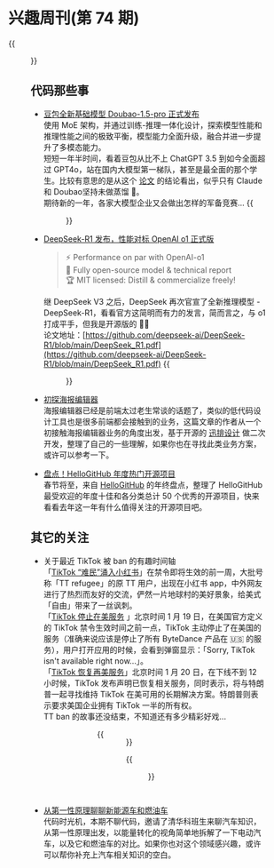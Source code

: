 # 兴趣周刊(第 74 期)


<!--more-->
{{<figure src="https://jiangbao-1258001083.cos.ap-shanghai.myqcloud.com/happynewyear2023.png" title="新年快乐 🐍🐍🐍">}}

## 代码那些事
* [豆包全新基础模型 Doubao-1.5-pro 正式发布](https://team.doubao.com/zh/special/doubao_1_5_pro)  
使用 MoE 架构，并通过训练-推理一体化设计，探索模型性能和推理性能之间的极致平衡，模型能力全面升级，融合并进一步提升了多模态能力。  
短短一年半时间，看着豆包从比不上 ChatGPT 3.5 到如今全面超过 GPT4o，站在国内大模型第一梯队，甚至是最全面的那个学生。比较有意思的是从这个 [论文](https://github.com/Aegis1863/LLMs-Distillation-Quantification/blob/main/paper.pdf) 的结论看出，似乎只有 Claude 和 Doubao坚持未做蒸馏 🤔。  
期待新的一年，各家大模型企业又会做出怎样的军备竞赛...
{{<figure src="https://jiangbao-1258001083.cos.ap-shanghai.myqcloud.com/doubao1.5-benchmark.jpg">}}

* [DeepSeek-R1 发布，性能对标 OpenAI o1 正式版](https://api-docs.deepseek.com/news/news250120)  
  > ⚡ Performance on par with OpenAI-o1  
  > 📖 Fully open-source model & technical report  
  > 🏆 MIT licensed: Distill & commercialize freely!

  继 DeepSeek V3 之后，DeepSeek 再次官宣了全新推理模型 - DeepSeek-R1，看看官方这简明而有力的发言，简而言之，与 o1 打成平手，但我是开源版的 👍🏻  
  论文地址：[https://github.com/deepseek-ai/DeepSeek-R1/blob/main/DeepSeek_R1.pdf](https://github.com/deepseek-ai/DeepSeek-R1/blob/main/DeepSeek_R1.pdf)
  {{<figure src="https://jiangbao-1258001083.cos.ap-shanghai.myqcloud.com/deepseek_r1_benchmark.jpg">}}

* [初探海报编辑器](https://mp.weixin.qq.com/s/mf4AcX-8YepMoxUfX6NSLw)  
海报编辑器已经是前端太过老生常谈的话题了，类似的低代码设计工具也是很多前端都会接触到的业务，这篇文章的作者从一个初接触海报编辑器业务的角度出发，基于开源的 [迅排设计](https://github.com/palxiao/poster-design) 做二次开发，整理了自己的一些理解，如果你也在寻找此类业务方案，或许可以参考一下。

* [盘点！HelloGitHub 年度热门开源项目](https://zhuanlan.zhihu.com/p/19568735642)  
春节将至，来自 [HelloGitHub](https://hellogithub.com/) 的年终盘点，整理了 HelloGitHub 最受欢迎的年度十佳和各分类总计 50 个优秀的开源项目，快来看看去年这一年有什么值得关注的开源项目吧。

## 其它的关注
* 关于最近 TikTok 被 ban 的有趣时间轴  
「[TikTok “难民”涌入小红书](https://36kr.com/p/3125186355026184)」在禁令即将生效的前一周，大批号称「TT refugee」的原 TT 用户，出现在小红书 app，中外网友进行了热烈而友好的交流，俨然一片地球村的美好景象，给美式「自由」带来了一丝讽刺。  
「[TikTok 停止在美服务](https://www.xinhuanet.com/fortune/20250119/56caf11042394069b50a971c6235e22e/c.html) 」北京时间 1 月 19 日，在美国官方定义的 TikTok 禁令生效时间之前一点，TikTok 主动停止了在美国的服务（准确来说应该是停止了所有 ByteDance 产品在 🇺🇸 的服务），用户打开应用的时候，会看到弹窗显示：「Sorry, TikTok isn't available right now...」。  
「[TikTok 恢复再美服务](https://app.xinhuanet.com/news/article.html?articleId=6e0d1217ffb5a9846e5fbae23b7ef7cc)」北京时间 1 月 20 日，在下线不到 12 小时候，TikTok 发布声明已恢复相关服务，同时表示，将与特朗普一起寻找维持 TikTok 在美可用的长期解决方案。特朗普则表示要求美国企业拥有 TikTok 一半的所有权。  
TT ban 的故事还没结束，不知道还有多少精彩好戏...
<div style="display: flex;justify-content: center">
{{<figure src="https://jiangbao-1258001083.cos.ap-shanghai.myqcloud.com/ttban20250119.jpg" width="300">}}

{{<figure src="https://jiangbao-1258001083.cos.ap-shanghai.myqcloud.com/ttback20250120.jpg" width="300">}}
</div>

* [从第一性原理聊聊新能源车和燃油车](https://www.xiaoyuzhoufm.com/episode/678d25565aa197472253f9bd)  
代码时光机，本期不聊代码，邀请了清华科班生来聊汽车知识，从第一性原理出发，以能量转化的视角简单地拆解了一下电动汽车，以及它和燃油车的对比。如果你也对这个领域感兴趣，或许可以帮你补充上汽车相关知识的空白。


